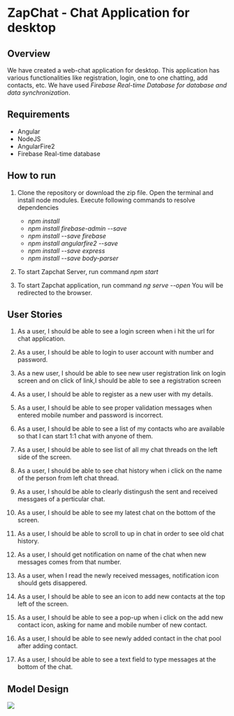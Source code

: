# ZapChat - Chat Application for desktop

## Overview  
We have created a web-chat application for desktop. This application has various functionalities like registration, login, one to one chatting, add contacts, etc. We have used *Firebase Real-time Database for database and data synchronization*.

## Requirements
- Angular
- NodeJS
- AngularFire2
- Firebase Real-time database

## How to run
1) Clone the repository or download the zip file. Open the terminal and install node modules. Execute following commands to resolve dependencies
    - *npm install*
    - *npm install firebase-admin --save*
    - *npm install --save firebase*
    - *npm install angularfire2 --save*
    - *npm install --save express*
    - *npm install --save body-parser*
    
    
2) To start Zapchat Server, run command *npm start*
3) To start Zapchat application, run command *ng serve --open*
You will be redirected to the browser.

## User Stories
1) As a user, I should be able to see a login screen when i hit the url for chat application.

2) As a user, I should be able to login to user account with number and password.

3) As a new user, I should be able to see new user registration link on login screen and on click of link,I should be able to see a registration screen

4) As a user, I should be able to register as a new user with my details.

5) As a user, I should be able to see proper validation messages when entered mobile number and password is incorrect.

6) As a user, I should be able to see a list of my contacts who are available so that I can start 1:1 chat with anyone of them. 

7) As a user, I should be able to see list of all my chat threads on the left side of the screen.

8) As a user, I should be able to see chat history when i click on the name of the person from left chat thread.

9) As a user, I should be able to clearly distingush the sent and received messgaes of a perticular chat.

10) As a user, I should be able to see my latest chat on the bottom of the screen.

11) As a user, I should be able to scroll to up in chat in order to see old chat history.

12) As a user, I should get notification on name of the chat when new messages comes from that number.

13) As a user, when I read the newly received messages, notification icon should gets disappered.

14) As a user, I should be able to see an icon to add new contacts at the top left of the screen.

15) As a user, I should be able to see a pop-up when i click on the add new contact icon, asking for name and mobile number of new contact.

16) As a user, I should be able to see newly added contact in the chat pool after adding contact.

17) As a user, I should be able to see a text field to type messages at the bottom of the chat.


## Model Design

<img src="https://github.com/neu-mis-info6150-fall-2018/final-project-thewolfpack/blob/master/Chat_Model_Design.svg" >
